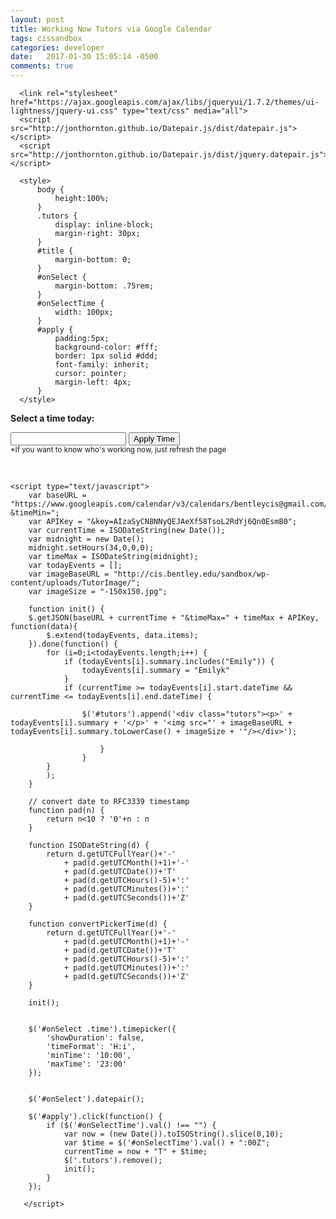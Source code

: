 ```yaml
---
layout: post
title: Working Now Tutors via Google Calendar
tags: cissandbox
categories: developer
date:   2017-01-30 15:05:14 -0500
comments: true
--- 
```

 
<html>
  <head>
    <title>Working Now Tutors</title>
      <meta charset='utf-8' />
      <script
              src="https://code.jquery.com/jquery-2.2.4.min.js"
              integrity="sha256-BbhdlvQf/xTY9gja0Dq3HiwQF8LaCRTXxZKRutelT44="
              crossorigin="anonymous"></script>
      <script src="https://cdnjs.cloudflare.com/ajax/libs/jquery-timepicker/1.10.0/jquery.timepicker.min.js"></script>
      <link rel="stylesheet" href="https://cdnjs.cloudflare.com/ajax/libs/jquery-timepicker/1.10.0/jquery.timepicker.min.css" />
      <script src="https://cdnjs.cloudflare.com/ajax/libs/bootstrap-datepicker/1.6.4/js/bootstrap-datepicker.min.js"></script>
      <link rel="stylesheet" type="text/css" href="https://cdnjs.cloudflare.com/ajax/libs/bootstrap-datepicker/1.5.0/css/bootstrap-datepicker.standalone.css">

      <link rel="stylesheet" href="https://ajax.googleapis.com/ajax/libs/jqueryui/1.7.2/themes/ui-lightness/jquery-ui.css" type="text/css" media="all">
      <script src="http://jonthornton.github.io/Datepair.js/dist/datepair.js"></script>
      <script src="http://jonthornton.github.io/Datepair.js/dist/jquery.datepair.js"></script>

      <style>
          body {
              height:100%;
          }
          .tutors {
              display: inline-block;
              margin-right: 30px;
          }
          #title {
              margin-bottom: 0;
          }
          #onSelect {
              margin-bottom: .75rem;
          }
          #onSelectTime {
              width: 100px;
          }
          #apply {
              padding:5px;
              background-color: #fff;
              border: 1px solid #ddd;
              font-family: inherit;
              cursor: pointer;
              margin-left: 4px;
          }
      </style>
  </head>
   <body>
   <p id="title"><b>Select a time today:</b></p>
    <p id="onSelect">
        <input id="onSelectTime" type="text" class="time start" />
        <button id="apply">Apply Time</button><br/>
        <small>*If you want to know who's working now, just refresh the page</small>
    </p>
    <br />
    <p id="tutors"></p>

    <script type="text/javascript">
        var baseURL = "https://www.googleapis.com/calendar/v3/calendars/bentleycis@gmail.com/events?&timeMin=";
        var APIKey = "&key=AIzaSyCN8NNyQEJAeXf58TsoL2RdYj6Qn0EsmB0";
        var currentTime = ISODateString(new Date());
        var midnight = new Date();
        midnight.setHours(34,0,0,0);
        var timeMax = ISODateString(midnight);
        var todayEvents = [];
        var imageBaseURL = "http://cis.bentley.edu/sandbox/wp-content/uploads/TutorImage/";
        var imageSize = "-150x150.jpg";

        function init() {
        $.getJSON(baseURL + currentTime + "&timeMax=" + timeMax + APIKey, function(data){
            $.extend(todayEvents, data.items);
        }).done(function() {
            for (i=0;i<todayEvents.length;i++) {
                if (todayEvents[i].summary.includes("Emily")) {
                    todayEvents[i].summary = "Emilyk"
                }
                if (currentTime >= todayEvents[i].start.dateTime && currentTime <= todayEvents[i].end.dateTime) {
 
                    $('#tutors').append('<div class="tutors"><p>' + todayEvents[i].summary + '</p>' + '<img src="' + imageBaseURL + todayEvents[i].summary.toLowerCase() + imageSize + '"/></div>');

                        }
                    }
            }
            );
        }

        // convert date to RFC3339 timestamp
        function pad(n) {
            return n<10 ? '0'+n : n
        }

        function ISODateString(d) {
            return d.getUTCFullYear()+'-'
                + pad(d.getUTCMonth()+1)+'-'
                + pad(d.getUTCDate())+'T'
                + pad(d.getUTCHours()-5)+':'
                + pad(d.getUTCMinutes())+':'
                + pad(d.getUTCSeconds())+'Z'
        }

        function convertPickerTime(d) {
            return d.getUTCFullYear()+'-'
                + pad(d.getUTCMonth()+1)+'-'
                + pad(d.getUTCDate())+'T'
                + pad(d.getUTCHours()-5)+':'
                + pad(d.getUTCMinutes())+':'
                + pad(d.getUTCSeconds())+'Z'
        }

        init();


        $('#onSelect .time').timepicker({
            'showDuration': false,
            'timeFormat': 'H:i',
            'minTime': '10:00',
            'maxTime': '23:00'
        });


        $('#onSelect').datepair(); 

        $('#apply').click(function() {
            if ($('#onSelectTime').val() !== "") {
                var now = (new Date()).toISOString().slice(0,10);
                var $time = $('#onSelectTime').val() + ":00Z";
                currentTime = now + "T" + $time;
                $('.tutors').remove();
                init();
            }
        });

       </script>
  </body>
</html>